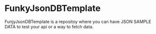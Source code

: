 # FunkyJsonDBTemplate
FunjyJsonDBTemplate is a repositoy where you can have JSON SAMPLE DATA to test your api or a way to fetch data.
